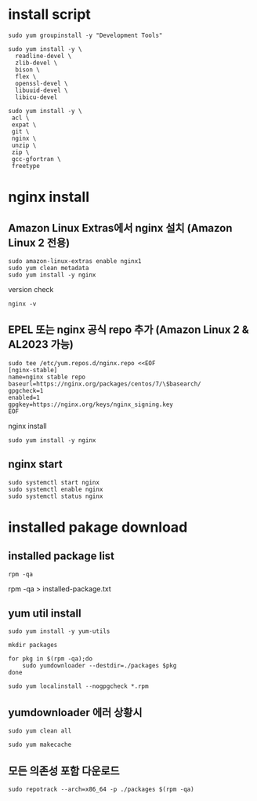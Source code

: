 # install script

```
sudo yum groupinstall -y "Development Tools"
```

```
sudo yum install -y \
  readline-devel \
  zlib-devel \
  bison \
  flex \
  openssl-devel \
  libuuid-devel \
  libicu-devel
```

```
sudo yum install -y \
 acl \
 expat \
 git \
 nginx \
 unzip \
 zip \
 gcc-gfortran \
 freetype 
```

# nginx install 

## Amazon Linux Extras에서 nginx 설치 (Amazon Linux 2 전용)

```
sudo amazon-linux-extras enable nginx1
sudo yum clean metadata
sudo yum install -y nginx
```

version check

```
nginx -v
```

## EPEL 또는 nginx 공식 repo 추가 (Amazon Linux 2 & AL2023 가능)

```
sudo tee /etc/yum.repos.d/nginx.repo <<EOF
[nginx-stable]
name=nginx stable repo
baseurl=https://nginx.org/packages/centos/7/\$basearch/
gpgcheck=1
enabled=1
gpgkey=https://nginx.org/keys/nginx_signing.key
EOF
```

nginx install
```
sudo yum install -y nginx
```


## nginx start

```
sudo systemctl start nginx
sudo systemctl enable nginx
sudo systemctl status nginx
```

# installed pakage download

## installed package list

```
rpm -qa
```

rpm -qa > installed-package.txt

## yum util install

```
sudo yum install -y yum-utils
```

```
mkdir packages
```

```
for pkg in $(rpm -qa);do
	sudo yumdownloader --destdir=./packages $pkg
done
```

```
sudo yum localinstall --nogpgcheck *.rpm
```

## yumdownloader 에러 상황시

```
sudo yum clean all

sudo yum makecache

```

## 모든 의존성 포함 다운로드

```
sudo repotrack --arch=x86_64 -p ./packages $(rpm -qa)
```







